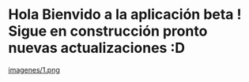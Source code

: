 # Hola Bienvido a la aplicación beta ! Sigue en construcción pronto nuevas actualizaciones :D

[imagenes/1.png](!imagen1)
